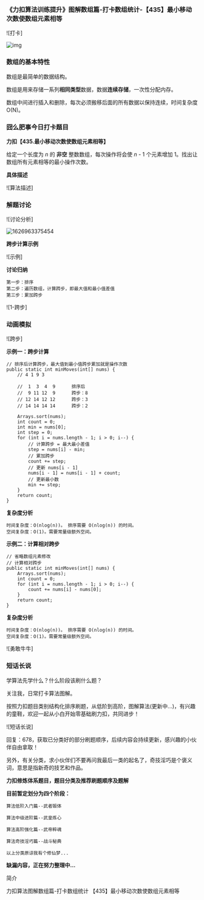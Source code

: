 ### 《力扣算法训练提升》图解数组篇-打卡数组统计-【435】最小移动次数使数组元素相等

![打卡]

![img](file:///C:\Users\tao\AppData\Local\Temp\SGPicFaceTpBq\15752\01ACDA12.gif)

### 数组的基本特性

数组是最简单的数据结构。

数组是用来存储一系列**相同类型**数据，数据**连续存储**，一次性分配内存。

数组中间进行插入和删除，每次必须搬移后面的所有数据以保持连续，时间复杂度 O(N)。

### 囧么肥事今日打卡题目

**力扣【435.最小移动次数使数组元素相等】**

给定一个长度为 *n* 的 **非空** 整数数组，每次操作将会使 *n* - 1 个元素增加 1。找出让数组所有元素相等的最小操作次数。

**具体描述**

![算法描述]

### 解题讨论

![讨论分析]

![1626963375454](C:\Users\tao\Desktop\1626963375454.gif)

**跨步计算示例**

![示例]



**讨论归纳**


```
第一步：排序
第二步：遍历数组，计算跨步，即最大值和最小值差值
第三步：累加跨步
```

![1-跨步]

### 动画模拟

![跨步]

**示例一：跨步计算**

```
// 排序后计算跨步，最大值到最小值跨步累加就是操作次数
public static int minMoves(int[] nums) {
    // 4 1 9 3

    //  1  3  4  9      排序后
    //  9 11 12  9      跨步：8
    // 12 14 12 12      跨步：3
    // 14 14 14 14      跨步：2

    Arrays.sort(nums);
    int count = 0;
    int min = nums[0];
    int step = 0;
    for (int i = nums.length - 1; i > 0; i--) {
        // 计算跨步 = 最大最小差值
        step = nums[i] - min;
        // 累加跨步
        count += step;
        // 更新 nums[i - 1]
        nums[i - 1] = nums[i - 1] + count;
        // 更新最小数
        min += step;
    }
    return count;
}
```

**复杂度分析**

```
时间复杂度：O(nlog(n))。 排序需要 O(nlog(n)) 的时间。
空间复杂度：O(1)。需要常量级额外空间。
```

**示例二：计算相对跨步**

```
// 省略数组元素修改
// 计算相对跨步
public static int minMoves(int[] nums) {
    Arrays.sort(nums);
    int count = 0;
    for (int i = nums.length - 1; i > 0; i--) {
        count += nums[i] - nums[0];
    }
    return count;
}
```

**复杂度分析**

```
时间复杂度：O(nlog(n))。 排序需要 O(nlog(n)) 的时间。
空间复杂度：O(1)。需要常量级额外空间。
```

![勇敢牛牛]

### 短话长说

学算法先学什么？什么阶段该刷什么题？

关注我，日常打卡算法图解。

按照力扣题目类别结构化排序刷题，从低阶到高阶，图解算法(更新中...)，有兴趣的童鞋，欢迎一起从小白开始零基础刷力扣，共同进步！

![短话长说]

回复：678，获取已分类好的部分刷题顺序，后续内容会持续更新，感兴趣的小伙伴自由拿取！

另外，有关分类，求小伙伴们不要再问我最后一类的起名了，奇技淫巧是个褒义词，意思是指新奇的技艺和作品。



**力扣修炼体系题目，题目分类及推荐刷题顺序及题解**

**目前暂定划分为四个阶段：**

```
算法低阶入门篇--武者锻体

算法中级进阶篇--武皇炼心

算法高阶强化篇--武帝粹魂

算法奇技淫巧篇--战斗秘典

以上分类原谅我有个修仙梦...
```

**缺漏内容，正在努力整理中...**









简介

力扣算法图解数组篇-打卡数组统计
【435】最小移动次数使数组元素相等
